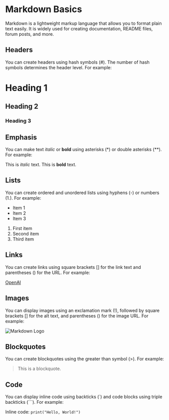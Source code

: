 # Markdown Basics

Markdown is a lightweight markup language that allows you to format plain text easily. It is widely used for creating documentation, README files, forum posts, and more.

## Headers

You can create headers using hash symbols (#). The number of hash symbols determines the header level. For example:

# Heading 1
## Heading 2
### Heading 3

## Emphasis

You can make text *italic* or **bold** using asterisks (*) or double asterisks (**). For example:

This is *italic* text.
This is **bold** text.

## Lists

You can create ordered and unordered lists using hyphens (-) or numbers (1.). For example:

- Item 1
- Item 2
- Item 3

1. First item
2. Second item
3. Third item

## Links

You can create links using square brackets [] for the link text and parentheses () for the URL. For example:

[OpenAI](https://www.openai.com)

## Images

You can display images using an exclamation mark (!), followed by square brackets [] for the alt text, and parentheses () for the image URL. For example:

![Markdown Logo](https://upload.wikimedia.org/wikipedia/commons/4/48/Markdown-mark.svg)

## Blockquotes

You can create blockquotes using the greater than symbol (>). For example:

> This is a blockquote.

## Code

You can display inline code using backticks (`) and code blocks using triple backticks (```). For example:

Inline code: `print("Hello, World!")`

